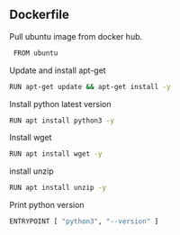 
## Dockerfile

Pull ubuntu image from docker hub.

```sh
 FROM ubuntu
```

Update and install apt-get 

```sh
RUN apt-get update && apt-get install -y
```
Install python latest version

```sh
RUN apt install python3 -y
```

Install wget

```sh
RUN apt install wget -y
```

install unzip 

```sh
RUN apt install unzip -y
```

Print python version

```sh
ENTRYPOINT [ "python3", "--version" ]
```
